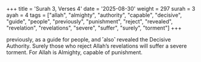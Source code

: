 +++
title = 'Surah 3, Verses 4'
date = '2025-08-30'
weight = 297
surah = 3
ayah = 4
tags = ["allah", "almighty", "authority", "capable", "decisive", "guide", "people", "previously", "punishment", "reject", "revealed", "revelation", "revelations", "severe", "suffer", "surely", "torment"]
+++

previously, as a guide for people, and ˹also˺ revealed the Decisive Authority. Surely those who reject Allah’s revelations will suffer a severe torment. For Allah is Almighty, capable of punishment.